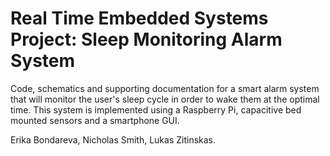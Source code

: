 # Real Time Embedded Systems Project: Sleep Monitoring Alarm System

Code, schematics and supporting documentation for a smart alarm system that will monitor the user's sleep cycle in order to wake them at the optimal time. This system is implemented using a Raspberry Pi, capacitive bed mounted sensors and a smartphone GUI.

Erika Bondareva, Nicholas Smith, Lukas Zitinskas.
